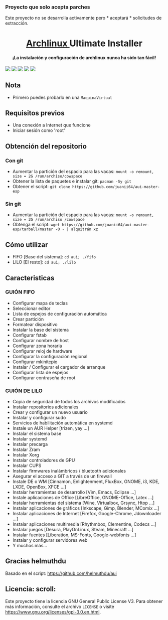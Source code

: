 ### Proyecto que solo acepta parches
Este proyecto no se desarrolla activamente pero * aceptará * solicitudes de extracción.

<h1 align = "center">
  <a href=https://www.archlinux.org/> Archlinux </a> Ultimate Installer
</h1>
<h4 align = "center"> ¡La instalación y configuración de archlinux nunca ha sido tan fácil! </h4>

<p align = "centro">
  <img src = "https://img.shields.io/badge/Maintained%3F-Yes-green?style=for-the-badge">
  <img src = "https://img.shields.io/github/license/helmuthdu/aui?style=for-the-badge">
  <img src = "https://img.shields.io/github/issues/helmuthdu/aui?color=violet&style=for-the-badge">
  <img src = "https://img.shields.io/github/stars/helmuthdu/aui?style=for-the-badge">
  <img src = "https://img.shields.io/github/forks/helmuthdu/aui?color=teal&style=for-the-badge">
</p>

## Nota
* Primero puedes probarlo en una `MaquinaVirtual`

## Requisitos previos

- Una conexión a Internet que funcione
- Iniciar sesión como 'root'

## Obtención del repositorio
### Con git
- Aumentar la partición del espacio para las vacas: `mount -o remount, size = 2G /run/archiso/cowspace`
- Obtener la lista de paquetes e instalar git: `pacman -Sy git`
- Obtener el script: `git clone https://github.com/juanii64/aui-master-esp`

### Sin git
- Aumentar la partición del espacio para las vacas: `mount -o remount, size = 2G /run/archiso /cowspace`
- Obtenga el script: `wget https://github.com/juanii64/aui-master-esp/tarball/master -O - | alquitrán xz`


## Cómo utilizar
- FIFO [Base del sistema]: `cd aui; ./fifo`
- LILO [El resto]: `cd aui; ./lilo`

## Caracteristicas
### GUIÓN FIFO
- Configurar mapa de teclas
- Seleccionar editor
- Lista de espejos de configuración automática
- Crear partición
- Formatear dispositivo
- Instalar la base del sistema
- Configurar fstab
- Configurar nombre de host
- Configurar zona horaria
- Configurar reloj de hardware
- Configurar la configuración regional
- Configurar mkinitcpio
- Instalar / Configurar el cargador de arranque
- Configurar lista de espejos
- Configurar contraseña de root

### GUIÓN DE LILO
- Copia de seguridad de todos los archivos modificados
- Instalar repositorios adicionales
- Crear y configurar un nuevo usuario
- Instalar y configurar sudo
- Servicios de habilitación automática en systemd
- Instale un AUR Helper [trizen, yay ...]
- Instalar el sistema base
- Instalar systemd
- Instalar precarga
- Instalar Zram
- Instalar Xorg
- Instalar controladores de GPU
- Instalar CUPS
- Instalar firmwares inalámbricos / bluetooth adicionales
- Asegurar el acceso a GIT a través de un firewall
- Instale DE o WM [Cinnamon, Enlightenment, FluxBox, GNOME, i3, KDE, LXDE, OpenBox, XFCE ...]
- Instalar herramientas de desarrollo [Vim, Emacs, Eclipse ...]
- Instale aplicaciones de Office [LibreOffice, GNOME-Office, Latex ...]
- Instalar herramientas del sistema [Wine, Virtualbox, Grsync, Htop ...]
- Instalar aplicaciones de gráficos [Inkscape, Gimp, Blender, MComix ...]
- Instalar aplicaciones de Internet [Firefox, Google-Chrome, Jdownloader ...]
- Instalar aplicaciones multimedia [Rhythmbox, Clementine, Codecs ...]
- Instalar juegos [Desura, PlayOnLinux, Steam, Minecraft ...]
- Instalar fuentes [Liberation, MS-Fonts, Google-webfonts ...]
- Instalar y configurar servidores web
- Y muchos más...


## Gracias helmuthdu
Basado en el script: https://github.com/helmuthdu/aui

## Licencia: scroll:
Este proyecto tiene la licencia GNU General Public License V3. Para obtener más información, consulte el archivo `LICENSE` o visite https://www.gnu.org/licenses/gpl-3.0.en.html.